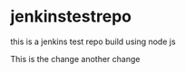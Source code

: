 # jenkinstestrepo
this is a jenkins test repo build using node js

This is the change
another change
